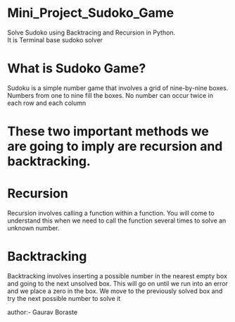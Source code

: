 # Mini_Project_Sudoko_Game
Solve Sudoko using Backtracing and Recursion in Python.  
It is Terminal base sudoko solver         

# What is Sudoko Game?
Sudoku is a simple number game that involves a grid of nine-by-nine boxes. 
Numbers from one to nine fill the boxes. No number can occur twice in each row and each column

# These two important methods we are going to imply are recursion and backtracking.
# Recursion
Recursion involves calling a function within a function. 
You will come to understand this when we need to call the function several times to solve an unknown number.

# Backtracking
Backtracking involves inserting a possible number in the nearest empty box and going to the next unsolved box. 
This will go on until we run into an error and we place a zero in the box. We move to the previously solved box and try the next possible number to solve it

author:- Gaurav Boraste